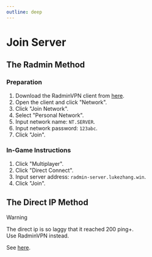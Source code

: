 ```yaml
---
outline: deep
---
```


# Join Server

## The Radmin Method

### Preparation
1. Download the RadminVPN client from [here](/get-radmin).
2. Open the client and click "Network".
3. Click "Join Network".
4. Select "Personal Network".
5. Input network name: `NT.SERVER`.
6. Input network password: `123abc`.
7. Click "Join".

### In-Game Instructions
1. Click "Multiplayer".
2. Click "Direct Connect".
3. Input server address: `radmin-server.lukezhang.win`.
4. Click "Join".

## The Direct IP Method

> [!WARNING]
> The direct ip is so laggy that it reached 200 ping+.  
> Use RadminVPN instead.  

See [here](/direct-ip).
